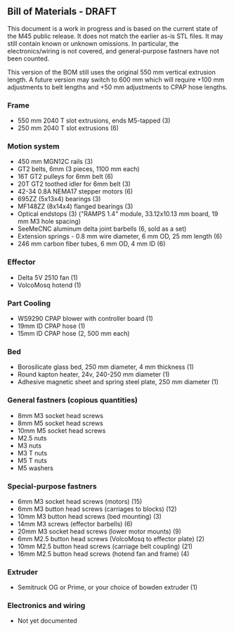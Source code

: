 
## Bill of Materials - DRAFT

This document is a work in progress and is based on the current state
of the M45 public release. It does not match the earlier as-is STL
files. It may still contain known or unknown omissions. In particular,
the electronics/wiring is not covered, and general-purpose fastners
have not been counted.

This version of the BOM still uses the original 550 mm vertical
extrusion length. A future version may switch to 600 mm which will
require +100 mm adjustments to belt lengths and +50 mm adjustments to
CPAP hose lengths.


### Frame

- 550 mm 2040 T slot extrusions, ends M5-tapped (3)
- 250 mm 2040 T slot extrusions (6)

### Motion system

- 450 mm MGN12C rails (3)
- GT2 belts, 6mm (3 pieces, 1100 mm each)
- 16T GT2 pulleys for 6mm belt (6)
- 20T GT2 toothed idler for 6mm belt (3)
- 42-34 0.8A NEMA17 stepper motors (6)
- 695ZZ (5x13x4) bearings (3)
- MF148ZZ (8x14x4) flanged bearings (3)
- Optical endstops (3) ("RAMPS 1.4" module, 33.12x10.13 mm board, 19 mm M3 hole spacing)
- SeeMeCNC aluminum delta joint barbells (6, sold as a set)
- Extension springs - 0.8 mm wire diameter, 6 mm OD, 25 mm length (6)
- 246 mm carbon fiber tubes, 6 mm OD, 4 mm ID (6)

### Effector

- Delta 5V 2510 fan (1)
- VolcoMosq hotend (1)

### Part Cooling

- WS9290 CPAP blower with controller board (1)
- 19mm ID CPAP hose (1)
- 15mm ID CPAP hose (2, 500 mm each)

### Bed

- Borosilicate glass bed, 250 mm diameter, 4 mm thickness (1)
- Round kapton heater, 24v, 240-250 mm diameter (1)
- Adhesive magnetic sheet and spring steel plate, 250 mm diameter (1)

### General fastners (copious quantities)

- 8mm M3 socket head screws
- 8mm M5 socket head screws
- 10mm M5 socket head screws
- M2.5 nuts
- M3 nuts
- M3 T nuts
- M5 T nuts
- M5 washers

### Special-purpose fastners

- 6mm M3 socket head screws (motors) (15)
- 6mm M3 button head screws (carriages to blocks) (12)
- 10mm M3 button head screws (bed mounting) (3)
- 14mm M3 screws (effector barbells) (6)
- 20mm M3 socket head screws (lower motor mounts) (9)
- 6mm M2.5 button head screws (VolcoMosq to effector plate) (2)
- 10mm M2.5 button head screws (carriage belt coupling) (21)
- 16mm M2.5 button head screws (hotend fan and frame) (4)

### Extruder

- Semitruck OG or Prime, or your choice of bowden extruder (1)

### Electronics and wiring

- Not yet documented
